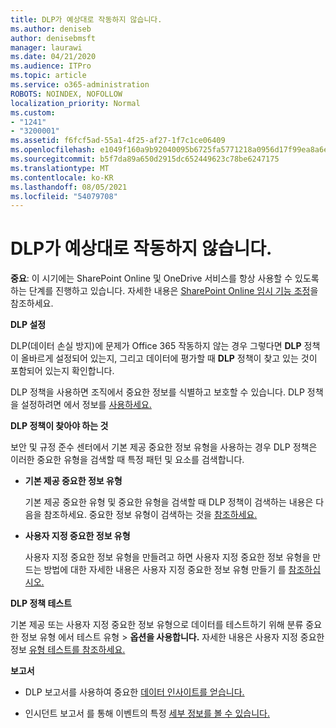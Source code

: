```yaml
---
title: DLP가 예상대로 작동하지 않습니다.
ms.author: deniseb
author: denisebmsft
manager: laurawi
ms.date: 04/21/2020
ms.audience: ITPro
ms.topic: article
ms.service: o365-administration
ROBOTS: NOINDEX, NOFOLLOW
localization_priority: Normal
ms.custom:
- "1241"
- "3200001"
ms.assetid: f6fcf5ad-55a1-4f25-af27-1f7c1ce06409
ms.openlocfilehash: e1049f160a9b92040095b6725fa5771218a0956d17f99ea8a6e9cc279e7c73f6
ms.sourcegitcommit: b5f7da89a650d2915dc652449623c78be6247175
ms.translationtype: MT
ms.contentlocale: ko-KR
ms.lasthandoff: 08/05/2021
ms.locfileid: "54079708"
---
```

# <a name="dlp-not-working-as-expected"></a>DLP가 예상대로 작동하지 않습니다.

**중요**: 이 시기에는 SharePoint Online 및 OneDrive 서비스를 항상 사용할 수 있도록 하는 단계를 진행하고 있습니다. 자세한 내용은 [SharePoint Online 임시 기능 조정](https://aka.ms/ODSPAdjustments)을 참조하세요.

 **DLP 설정**

DLP(데이터  손실 방지)에 문제가 Office 365 작동하지 않는 경우 그렇다면 **DLP** 정책이 올바르게 설정되어 있는지, 그리고 데이터에 평가할 때 **DLP** 정책이 찾고 있는 것이 포함되어 있는지 확인합니다.
  
DLP 정책을 사용하면 조직에서 중요한 정보를 식별하고 보호할 수 있습니다. DLP 정책을 설정하려면 에서 정보를 [사용하세요.](https://docs.microsoft.com/microsoft-365/compliance/create-a-dlp-policy-from-a-template)
  
 **DLP 정책이 찾아야 하는 것**
  
보안 및  규정 준수 센터에서 기본 제공 중요한 정보 유형을 사용하는 경우 DLP 정책은 이러한 중요한 유형을 검색할 때 특정 패턴 및 요소를 검색합니다.
  
- **기본 제공 중요한 정보 유형**

    기본 제공 중요한 유형 및 중요한 유형을 검색할 때 DLP 정책이 검색하는 내용은 다음을 참조하세요. 중요한 정보 유형이 검색하는 것을 [참조하세요.](https://docs.microsoft.com/microsoft-365/compliance/sensitive-information-type-entity-definitions)

- **사용자 지정 중요한 정보 유형**

    사용자 지정 중요한 정보 유형을 만들려고 하면 사용자 지정 중요한 정보 유형을 만드는 방법에 대한 자세한 내용은 사용자 지정 중요한 정보 유형 만들기 를 [참조하십시오.](https://docs.microsoft.com/microsoft-365/compliance/create-a-custom-sensitive-information-type)

**DLP 정책 테스트**

기본 제공 또는 사용자 지정 중요한 정보 유형으로  데이터를 테스트하기 위해 분류 중요한 정보 유형 에서 테스트 유형  >  **옵션을 사용합니다.** 자세한 내용은 사용자 지정 중요한 정보 [유형 테스트를 참조하세요.](https://docs.microsoft.com/microsoft-365/compliance/create-a-custom-sensitive-information-type#create-custom-sensitive-information-types-in-the-security--compliance-center)

 **보고서**
  
- DLP 보고서를 사용하여 중요한 [데이터 인사이트를 얻습니다.](https://docs.microsoft.com/microsoft-365/compliance/data-loss-prevention-policies#dlp-reports)

- 인시던트 보고서 를 통해 이벤트의 특정 [세부 정보를 볼 수 있습니다.](https://docs.microsoft.com/microsoft-365/compliance/data-loss-prevention-policies#incident-reports)

